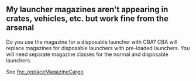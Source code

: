 ## My launcher magazines aren't appearing in crates, vehicles, etc. but work fine from the arsenal
Do you use the magazine for a disposable launcher with CBA? CBA will replace magazines for disposable launchers with pre-loaded launchers. You will need separate magazine classes for the normal and disposable launchers.

See [fnc_replaceMagazineCargo](https://github.com/CBATeam/CBA_A3/blob/master/addons/disposable/fnc_replaceMagazineCargo.sqf)